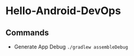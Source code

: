 # Hello-Android-DevOps

<h2>Commands</h2>
<ul>
    <li>Generate App Debug <code>./gradlew assembleDebug</code></li>
</ul>